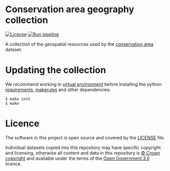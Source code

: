 # Conservation area geography collection

[![License](https://img.shields.io/github/license/mashape/apistatus.svg)](https://github.com/digital-land/conservation-area-collection/blob/main/LICENSE)
[![Run pipeline](https://github.com/digital-land/conservation-area-collection/actions/workflows/run.yml/badge.svg)](https://github.com/digital-land/conservation-area-collection/actions/workflows/run.yml)

A collection of the geospatial resources used by the [conservation area](https://www.digital-land.info/dataset/conservation-area/) dataset.

# Updating the collection

We recommend working in [virtual environment](http://docs.python-guide.org/en/latest/dev/virtualenvs/) before installing the python [requirements](requirements.txt), [makerules](https://github.com/digital-land/makerules) and other dependencies:

    $ make init
    $ make

# Licence

The software in this project is open source and covered by the [LICENSE](LICENSE) file.

Individual datasets copied into this repository may have specific copyright and licensing, otherwise all content and data in this repository is
[© Crown copyright](http://www.nationalarchives.gov.uk/information-management/re-using-public-sector-information/copyright-and-re-use/crown-copyright/)
and available under the terms of the [Open Government 3.0](https://www.nationalarchives.gov.uk/doc/open-government-licence/version/3/) licence.
